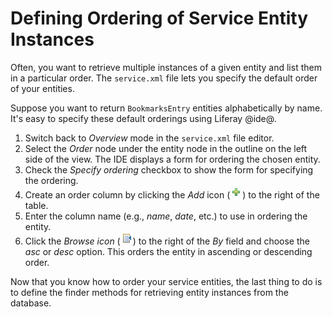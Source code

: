 # Defining Ordering of Service Entity Instances [](id=defining-ordering-of-service-entity-instances)

Often, you want to retrieve multiple instances of a given entity and list them
in a particular order. The `service.xml` file lets you specify the default order
of your entities. 

Suppose you want to return `BookmarksEntry` entities alphabetically by name.
It's easy to specify these default orderings using Liferay @ide@.

1.  Switch back to *Overview* mode in the `service.xml` file editor. 
2.  Select the *Order* node under the entity node in the outline on the left 
    side of the view. The IDE displays a form for ordering the chosen entity.
3.  Check the *Specify ordering* checkbox to show the form for specifying the 
    ordering.
4.  Create an order column by clicking the *Add* icon
    (![Add](../../../../images/icon-add-ide.png))
    to the right of the table. 
5.  Enter the column name (e.g., *name*, *date*, etc.) to use in ordering the 
    entity.
6.  Click the *Browse icon*
    (![Browse](../../../../images/icon-browse-ide.png))
    to the right of the *By* field and choose the *asc* or *desc* option. This
    orders the entity in ascending or descending order. 

Now that you know how to order your service entities, the last thing to do is to
define the finder methods for retrieving entity instances from the database. 
